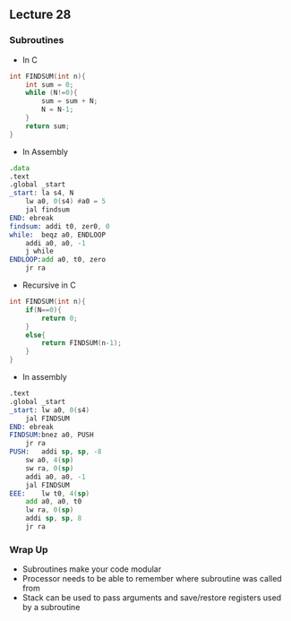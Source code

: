 ## Lecture 28

### Subroutines
- In C
```c
int FINDSUM(int n){
	int sum = 0;
	while (N!=0){
		sum = sum + N;
		N = N-1;
	}
	return sum;
}
```
- In Assembly
```asm
.data
.text
.global _start
_start:	la s4, N
	lw a0, 0(s4) #a0 = 5
	jal findsum
END: ebreak
findsum: addi t0, zer0, 0
while:	beqz a0, ENDLOOP
	addi a0, a0, -1
	j while
ENDLOOP:add a0, t0, zero
	jr ra
```
- Recursive in C
```c
int FINDSUM(int n){
	if(N==0){
		return 0;
	}
	else{
		return FINDSUM(n-1);
	}
}
```
- In assembly
```asm
.text
.global _start
_start:	lw a0, 0(s4)
	jal FINDSUM
END: ebreak
FINDSUM:bnez a0, PUSH
	jr ra
PUSH:	addi sp, sp, -8
	sw a0, 4(sp)
	sw ra, 0(sp)
	addi a0, a0, -1
	jal FINDSUM
EEE:	lw t0, 4(sp)
	add a0, a0, t0
	lw ra, 0(sp)
	addi sp, sp, 8
	jr ra
```

### Wrap Up
- Subroutines make your code modular
- Processor needs to be able to remember where subroutine was called from
- Stack can be used to pass arguments and save/restore registers used by a subroutine
